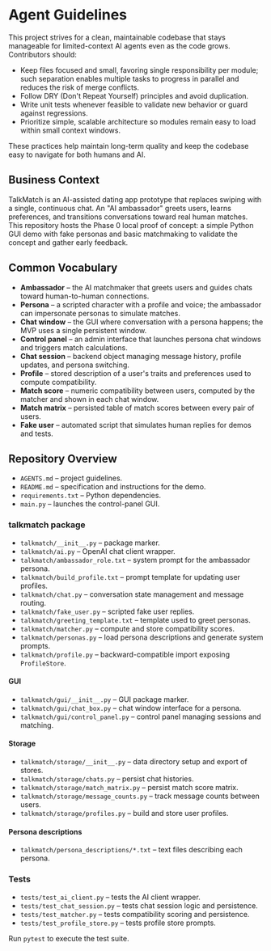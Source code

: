 # Agent Guidelines

This project strives for a clean, maintainable codebase that stays manageable for
limited-context AI agents even as the code grows. Contributors should:

- Keep files focused and small, favoring single responsibility per module;
  such separation enables multiple tasks to progress in parallel and reduces
  the risk of merge conflicts.
- Follow DRY (Don't Repeat Yourself) principles and avoid duplication.
- Write unit tests whenever feasible to validate new behavior or guard against
  regressions.
- Prioritize simple, scalable architecture so modules remain easy to load within
  small context windows.

These practices help maintain long-term quality and keep the codebase easy to
navigate for both humans and AI.

## Business Context

TalkMatch is an AI-assisted dating app prototype that replaces swiping with a
single, continuous chat. An "AI ambassador" greets users, learns preferences,
and transitions conversations toward real human matches. This repository hosts
the Phase 0 local proof of concept: a simple Python GUI demo with fake personas
and basic matchmaking to validate the concept and gather early feedback.

## Common Vocabulary

- **Ambassador** – the AI matchmaker that greets users and guides chats toward human-to-human connections.
- **Persona** – a scripted character with a profile and voice; the ambassador can impersonate personas to simulate matches.
- **Chat window** – the GUI where conversation with a persona happens; the MVP uses a single persistent window.
- **Control panel** – an admin interface that launches persona chat windows and triggers match calculations.
- **Chat session** – backend object managing message history, profile updates, and persona switching.
- **Profile** – stored description of a user's traits and preferences used to compute compatibility.
- **Match score** – numeric compatibility between users, computed by the matcher and shown in each chat window.
- **Match matrix** – persisted table of match scores between every pair of users.
- **Fake user** – automated script that simulates human replies for demos and tests.

## Repository Overview

- `AGENTS.md` – project guidelines.
- `README.md` – specification and instructions for the demo.
- `requirements.txt` – Python dependencies.
- `main.py` – launches the control-panel GUI.

### talkmatch package
- `talkmatch/__init__.py` – package marker.
- `talkmatch/ai.py` – OpenAI chat client wrapper.
- `talkmatch/ambassador_role.txt` – system prompt for the ambassador persona.
- `talkmatch/build_profile.txt` – prompt template for updating user profiles.
- `talkmatch/chat.py` – conversation state management and message routing.
- `talkmatch/fake_user.py` – scripted fake user replies.
- `talkmatch/greeting_template.txt` – template used to greet personas.
- `talkmatch/matcher.py` – compute and store compatibility scores.
- `talkmatch/personas.py` – load persona descriptions and generate system prompts.
- `talkmatch/profile.py` – backward-compatible import exposing `ProfileStore`.

#### GUI
- `talkmatch/gui/__init__.py` – GUI package marker.
- `talkmatch/gui/chat_box.py` – chat window interface for a persona.
- `talkmatch/gui/control_panel.py` – control panel managing sessions and matching.

#### Storage
- `talkmatch/storage/__init__.py` – data directory setup and export of stores.
- `talkmatch/storage/chats.py` – persist chat histories.
- `talkmatch/storage/match_matrix.py` – persist match score matrix.
- `talkmatch/storage/message_counts.py` – track message counts between users.
- `talkmatch/storage/profiles.py` – build and store user profiles.

#### Persona descriptions
- `talkmatch/persona_descriptions/*.txt` – text files describing each persona.

### Tests
- `tests/test_ai_client.py` – tests the AI client wrapper.
- `tests/test_chat_session.py` – tests chat session logic and persistence.
- `tests/test_matcher.py` – tests compatibility scoring and persistence.
- `tests/test_profile_store.py` – tests profile store prompts.

Run `pytest` to execute the test suite.
